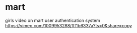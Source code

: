 # mart
girls video on mart user authentication system
https://vimeo.com/1009953288/fff1b6337a?ts=0&share=copy
